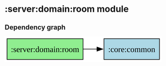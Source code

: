 ﻿# :server:domain:room module
## Dependency graph
![:server:domain:room](../../../docs/images/graphs/dep_graph__server_domain_room.svg)
